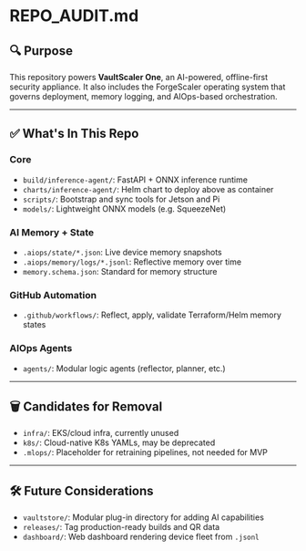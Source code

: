# REPO_AUDIT.md

## 🔍 Purpose

This repository powers **VaultScaler One**, an AI-powered, offline-first security appliance. It also includes the ForgeScaler operating system that governs deployment, memory logging, and AIOps-based orchestration.

---

## ✅ What's In This Repo

### Core
- `build/inference-agent/`: FastAPI + ONNX inference runtime
- `charts/inference-agent/`: Helm chart to deploy above as container
- `scripts/`: Bootstrap and sync tools for Jetson and Pi
- `models/`: Lightweight ONNX models (e.g. SqueezeNet)

### AI Memory + State
- `.aiops/state/*.json`: Live device memory snapshots
- `.aiops/memory/logs/*.jsonl`: Reflective memory over time
- `memory.schema.json`: Standard for memory structure

### GitHub Automation
- `.github/workflows/`: Reflect, apply, validate Terraform/Helm memory states

### AIOps Agents
- `agents/`: Modular logic agents (reflector, planner, etc.)

---

## 🗑️ Candidates for Removal
- `infra/`: EKS/cloud infra, currently unused
- `k8s/`: Cloud-native K8s YAMLs, may be deprecated
- `.mlops/`: Placeholder for retraining pipelines, not needed for MVP

---

## 🛠️ Future Considerations
- `vaultstore/`: Modular plug-in directory for adding AI capabilities
- `releases/`: Tag production-ready builds and QR data
- `dashboard/`: Web dashboard rendering device fleet from `.jsonl`

